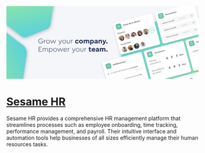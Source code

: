 [![Visit Sesame HR](imagePreview.jpg)](https://sesamehr.com)

# [Sesame HR](https://sesamehr.com)

Sesame HR provides a comprehensive HR management platform that streamlines processes such as employee onboarding, time tracking, performance management, and payroll. Their intuitive interface and automation tools help businesses of all sizes efficiently manage their human resources tasks.

